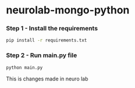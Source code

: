 # neurolab-mongo-python


### Step 1 - Install the requirements

```bash
pip install -r requirements.txt
```

### Step 2 - Run main.py file

```bash
python main.py
```

This is changes made in neuro lab

